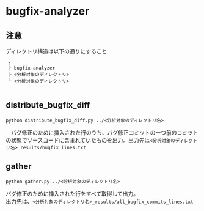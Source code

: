 # bugfix-analyzer  

## 注意
ディレクトリ構造は以下の通りにすること
```
.┐
 ├ bugfix-analyzer
 ├ <分析対象のディレクトリ>
 └ <分析対象のディレクトリ>
 
```

## distribute_bugfix_diff

```
python distribute_bugfix_diff.py ../<分析対象のディレクトリ名>
```

　バグ修正のために挿入された行のうち、バグ修正コミットの一つ前のコミットの状態でソースコードに含まれていたものを出力。出力先は`<分析対象のディレクトリ名>_results/bugfix_lines.txt`
 
 ## gather
 
 ```
 python gather.py ../<分析対象のディレクトリ名>
 ```
 
 バグ修正のために挿入された行をすべて取得して出力。  
 出力先は、`<分析対象のディレクトリ名>_results/all_bugfix_commits_lines.txt`
